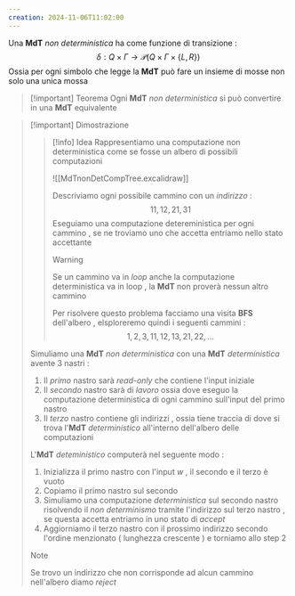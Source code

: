 ```yaml
---
creation: 2024-11-06T11:02:00
---
```

Una **MdT** *non deterministica* ha come funzione di transizione : 
$$\delta : Q \times \Gamma \to \mathcal{P}(Q \times \Gamma \times \{L,R\})$$
Ossia per ogni simbolo che legge la **MdT** può fare un insieme di mosse non solo una unica mossa 

>[!important] Teorema
>Ogni **MdT** *non deterministica* si può convertire in una **MdT** equivalente
>

>[!important] Dimostrazione
>>[!info] Idea
>>Rappresentiamo una computazione non deterministica come se fosse un albero di possibili computazioni
>>
>>![[MdTnonDetCompTree.excalidraw]]
>>
>>Descriviamo ogni possibile cammino con un *indirizzo* :  
>>$$11,12,21,31$$
>>Eseguiamo una computazione detereministica per ogni cammino , se ne troviamo uno che accetta entriamo nello stato accettante 
>>
>>>[!warning] 
>>>Se un cammino va in *loop* anche la computazione deterministica va in loop , la **MdT** non proverà nessun altro cammino
>>
>>Per risolvere questo problema facciamo una visita **BFS** dell'albero , elsploreremo quindi i seguenti cammini : 
>>$$1,2,3,11,12,13,21,22,\dots$$ 
>
>Simuliamo una **MdT** *non deterministica* con una **MdT** *deterministica* avente 3 nastri : 
>1. Il *primo* nastro sarà *read-only* che contiene l'input iniziale
>2. Il *secondo* nastro sarà di *lavoro* ossia dove eseguo la computazione deterministica di ogni cammino sull'input del primo nastro
>3. Il *terzo* nastro contiene gli indirizzi , ossia tiene traccia di dove si trova l'**MdT** *deterministico* all'interno dell'albero delle computazioni
>
>L'**MdT** *deteministico* computerà nel seguente modo :
>1. Inizializza il primo nastro con l'input $w$ , il secondo e il terzo è vuoto
>2. Copiamo il primo nastro sul secondo
>3. Simuliamo una computazione *deterministica* sul secondo nastro risolvendo il *non determinismo* tramite l'indirizzo sul terzo nastro , se questa accetta entriamo in uno stato di *accept*
>4. Aggiorniamo il terzo nastro con il prossimo indirizzo secondo l'ordine menzionato ( lunghezza crescente ) e torniamo allo step 2 
>
>>[!note]
>>Se trovo un indirizzo che non corrisponde ad alcun cammino nell'albero diamo *reject*
